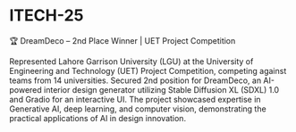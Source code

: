 # ITECH-25
🏆 DreamDeco – 2nd Place Winner | UET Project Competition  

Represented Lahore Garrison University (LGU) at the University of Engineering and Technology (UET) Project Competition, competing against teams from 14 universities. Secured 2nd position for DreamDeco, an AI-powered interior design generator utilizing Stable Diffusion XL (SDXL) 1.0 and Gradio for an interactive UI. The project showcased expertise in Generative AI, deep learning, and computer vision, demonstrating the practical applications of AI in design innovation.
